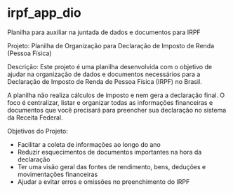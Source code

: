# irpf_app_dio
Planilha para auxiliar na juntada de dados e documentos para IRPF

Projeto: Planilha de Organização para Declaração de Imposto de Renda (Pessoa Física)

Descrição:
Este projeto é uma planilha desenvolvida com o objetivo de ajudar na organização de dados e documentos necessários para a Declaração de Imposto de Renda de Pessoa Física (IRPF) no Brasil.

A planilha não realiza cálculos de imposto e nem gera a declaração final. O foco é centralizar, listar e organizar todas as informações financeiras e documentos que você precisará para preencher sua declaração no sistema da Receita Federal.


Objetivos do Projeto:
- Facilitar a coleta de informações ao longo do ano
- Reduzir esquecimentos de documentos importantes na hora da declaração
- Ter uma visão geral das fontes de rendimento, bens, deduções e movimentações financeiras
- Ajudar a evitar erros e omissões no preenchimento do IRPF
